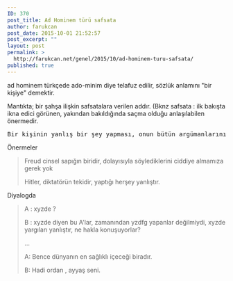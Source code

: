```yaml
---
ID: 370
post_title: Ad Hominem türü safsata
author: farukcan
post_date: 2015-10-01 21:52:57
post_excerpt: ""
layout: post
permalink: >
  http://farukcan.net/genel/2015/10/ad-hominem-turu-safsata/
published: true
---
```

ad hominem türkçede ado-minim diye telafuz edilir, sözlük anlamını "bir kişiye" demektir.

Mantıkta; bir şahşa ilişkin safsatalara verilen addır. (Bknz safsata : ilk bakışta ikna edici görünen, yakından bakıldığında saçma olduğu anlaşılabilen önermedir.
<pre>Bir kişinin yanlış bir şey yapması, onun bütün argümanlarının yanlış olduğunu kanıtlamaz.</pre>
Önermeler
<blockquote>Freud cinsel sapığın biridir, dolayısıyla söylediklerini ciddiye almamıza gerek yok

Hitler, diktatörün tekidir, yaptığı herşey yanlıştır.</blockquote>
Diyalogda
<blockquote>A : xyzde ?

B : xyzde diyen bu A'lar, zamanından yzdfg yapanlar değilmiydi, xyzde yargıları yanlıştır, ne hakla konuşuyorlar?

...

A: Bence dünyanın en sağlıklı içeceği biradır.

B: Hadi ordan , ayyaş seni.</blockquote>
&nbsp;